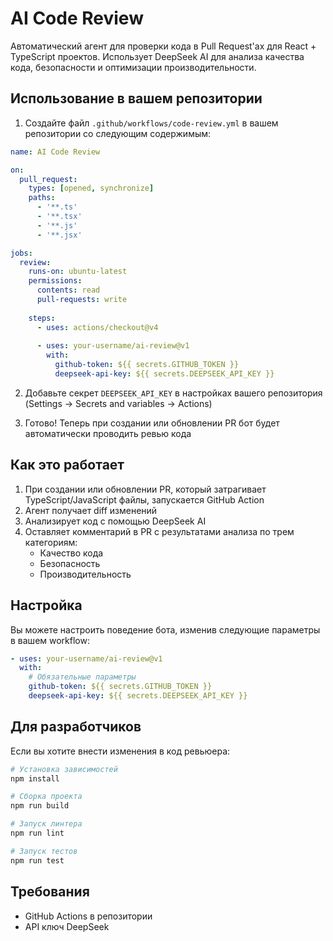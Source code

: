 # AI Code Review

Автоматический агент для проверки кода в Pull Request'ах для React + TypeScript проектов. Использует DeepSeek AI для анализа качества кода, безопасности и оптимизации производительности.

## Использование в вашем репозитории

1. Создайте файл `.github/workflows/code-review.yml` в вашем репозитории со следующим содержимым:

```yaml
name: AI Code Review

on:
  pull_request:
    types: [opened, synchronize]
    paths:
      - '**.ts'
      - '**.tsx'
      - '**.js'
      - '**.jsx'

jobs:
  review:
    runs-on: ubuntu-latest
    permissions:
      contents: read
      pull-requests: write
    
    steps:
      - uses: actions/checkout@v4
      
      - uses: your-username/ai-review@v1
        with:
          github-token: ${{ secrets.GITHUB_TOKEN }}
          deepseek-api-key: ${{ secrets.DEEPSEEK_API_KEY }}
```

2. Добавьте секрет `DEEPSEEK_API_KEY` в настройках вашего репозитория (Settings -> Secrets and variables -> Actions)

3. Готово! Теперь при создании или обновлении PR бот будет автоматически проводить ревью кода

## Как это работает

1. При создании или обновлении PR, который затрагивает TypeScript/JavaScript файлы, запускается GitHub Action
2. Агент получает diff изменений
3. Анализирует код с помощью DeepSeek AI
4. Оставляет комментарий в PR с результатами анализа по трем категориям:
   - Качество кода
   - Безопасность
   - Производительность

## Настройка

Вы можете настроить поведение бота, изменив следующие параметры в вашем workflow:

```yaml
- uses: your-username/ai-review@v1
  with:
    # Обязательные параметры
    github-token: ${{ secrets.GITHUB_TOKEN }}
    deepseek-api-key: ${{ secrets.DEEPSEEK_API_KEY }}
```

## Для разработчиков

Если вы хотите внести изменения в код ревьюера:

```bash
# Установка зависимостей
npm install

# Сборка проекта
npm run build

# Запуск линтера
npm run lint

# Запуск тестов
npm run test
```

## Требования

- GitHub Actions в репозитории
- API ключ DeepSeek 